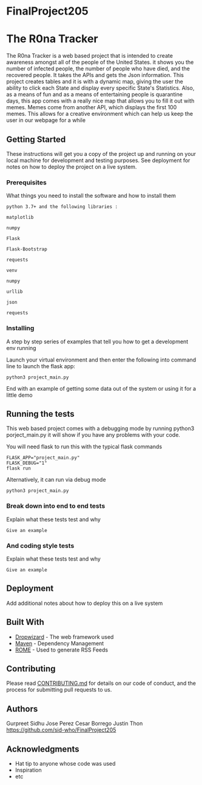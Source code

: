 # FinalProject205
# The R0na Tracker

The R0na Tracker is a web based project that is intended to create awareness amongst all of the people of the United States. it shows you the number of infected people, the number of people who have died, and the recovered people. It takes the APIs and gets the Json information. This project creates tables and it is with a dynamic map, giving the user the ability to click each State and display every specific State's Statistics. Also, as a means of fun and as a means of entertaining people is quarantine days, this app comes with a really nice map that allows you to fill it out with memes. Memes come from another API, which displays the first 100 memes. This allows for a creative environment which can help us keep the user in our webpage for a while

## Getting Started

These instructions will get you a copy of the project up and running on your local machine for development and testing purposes. See deployment for notes on how to deploy the project on a live system.

### Prerequisites

What things you need to install the software and how to install them

```
python 3.7+ and the following libraries :

matplotlib

numpy

Flask

Flask-Bootstrap

requests

venv

numpy

urllib

json

requests
```

### Installing

A step by step series of examples that tell you how to get a development env running

Launch your virtual environment and then enter the following into command line to launch the flask app:

```
python3 project_main.py
```


End with an example of getting some data out of the system or using it for a little demo

## Running the tests

This web based project comes with a debugging mode by running python3 porject_main.py it will show if you have any problems with your code.

You will need flask to run this with the typical flask commands
```
FLASK_APP="project_main.py"
FLASK_DEBUG="1"
flask run
```

Alternatively, it can run via debug mode
```
python3 project_main.py
```

### Break down into end to end tests

Explain what these tests test and why

```
Give an example
```

### And coding style tests

Explain what these tests test and why

```
Give an example
```

## Deployment

Add additional notes about how to deploy this on a live system

## Built With

* [Dropwizard](http://www.dropwizard.io/1.0.2/docs/) - The web framework used
* [Maven](https://maven.apache.org/) - Dependency Management
* [ROME](https://rometools.github.io/rome/) - Used to generate RSS Feeds

## Contributing

Please read [CONTRIBUTING.md](https://gist.github.com/PurpleBooth/b24679402957c63ec426) for details on our code of conduct, and the process for submitting pull requests to us.


## Authors

Gurpreet Sidhu
Jose Perez
Cesar Borrego
Justin Thon
https://github.com/sid-who/FinalProject205


## Acknowledgments

* Hat tip to anyone whose code was used
* Inspiration
* etc
